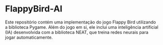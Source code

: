 # FlappyBird-AI
Este repositório contém uma implementação do jogo Flappy Bird utilizando a biblioteca Pygame. Além do jogo em si, ele inclui uma inteligência artificial (IA) desenvolvida com a biblioteca NEAT, que treina redes neurais para jogar automaticamente. 
